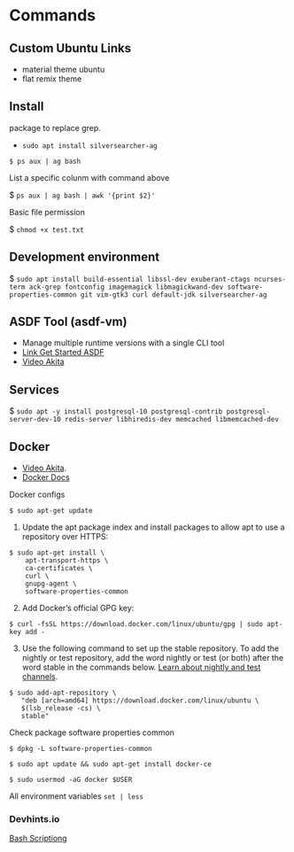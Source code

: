 # Commands

## Custom Ubuntu Links

- material theme ubuntu
- flat remix theme

## Install
package to replace grep.

- `sudo apt install silversearcher-ag` 

```
$ ps aux | ag bash
 ```

 List a specific colunm with command above

 $ `ps aux | ag bash | awk '{print $2}'`

 Basic file permission

 $ `chmod +x test.txt`

 ## Development environment

 $ `sudo apt install build-essential libssl-dev exuberant-ctags ncurses-term ack-grep fontconfig imagemagick libmagickwand-dev software-properties-common git vim-gtk3 curl default-jdk silversearcher-ag`

 ## ASDF Tool (asdf-vm)
- Manage multiple runtime versions with a single CLI tool
 - [Link Get Started ASDF](https://asdf-vm.com/#/core-manage-asdf-vm)
 - [Video Akita](https://youtu.be/epiyExCyb2s?t=2588)

 ## Services

 $ `sudo apt -y install postgresql-10 postgresql-contrib postgresql-server-dev-10 redis-server libhiredis-dev memcached libmemcached-dev`


 ## Docker
- [Video Akita](https://youtu.be/epiyExCyb2s?t=3254).
- [Docker Docs](https://docs.docker.com/engine/install/ubuntu/)

Docker configs

```
$ sudo apt-get update
```

1. Update the apt package index and install packages to allow apt to use a repository over HTTPS:

```
$ sudo apt-get install \
    apt-transport-https \
    ca-certificates \
    curl \
    gnupg-agent \
    software-properties-common

```

2. Add Docker’s official GPG key:
```
$ curl -fsSL https://download.docker.com/linux/ubuntu/gpg | sudo apt-key add -
```

3. Use the following command to set up the stable repository. To add the nightly or test repository, add the word nightly or test (or both) after the word stable in the commands below. [Learn about nightly and test channels](https://docs.docker.com/engine/install/).

```
$ sudo add-apt-repository \
   "deb [arch=amd64] https://download.docker.com/linux/ubuntu \
   $(lsb_release -cs) \
   stable"
```

Check package software properties common

```
$ dpkg -L software-properties-common
```

```
$ sudo apt update && sudo apt-get install docker-ce
```

```
$ sudo usermod -aG docker $USER
```


All environment variables
`set | less`

 ### Devhints.io
 [Bash Scriptiong](https://devhints.io/bash)